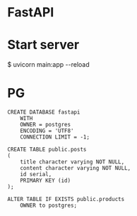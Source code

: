 # FastAPI

# Start server 
$ uvicorn main:app --reload


# PG
```
CREATE DATABASE fastapi
    WITH 
    OWNER = postgres
    ENCODING = 'UTF8'
    CONNECTION LIMIT = -1;
```

```
CREATE TABLE public.posts
(
    title character varying NOT NULL,
    content character varying NOT NULL,
    id serial,
    PRIMARY KEY (id)
);

ALTER TABLE IF EXISTS public.products
    OWNER to postgres;
```